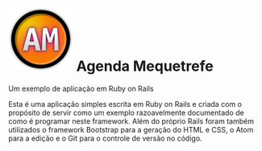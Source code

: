 # ![AM Logo](https://raw.githubusercontent.com/plainspooky/AM/master/public/AM_logo_128x128.png) Agenda Mequetrefe
Um exemplo de aplicação em Ruby on Rails

Esta é uma aplicação simples escrita em Ruby on Rails e criada com o propósito de servir como um exemplo razoavelmente documentado de como é programar neste framework. Além do próprio Rails foram também utilizados o framework Bootstrap para a geração do HTML e CSS, o Atom para a edição e o Git para o controle de versão no código.

